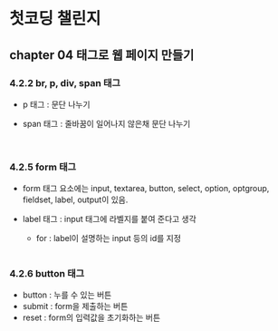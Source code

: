 # 첫코딩 챌린지

## chapter 04 태그로 웹 페이지 만들기

### 4.2.2 br, p, div, span 태그

- p 태그 : 문단 나누기

- span 태그 : 줄바꿈이 일어나지 않은채 문단 나누기

  <br>

### 4.2.5 form 태그

- form 태그 요소에는 input, textarea, button, select, option, optgroup, fieldset, label, output이 있음.

- label 태그 : input 태그에 라벨지를 붙여 준다고 생각

  - for : label이 설명하는 input 등의 id를 지정

  <br>

### 4.2.6 button 태그

- button : 누를 수 있는 버튼
- submit : form을 제출하는 버튼
- reset : form의 입력값을 초기화하는 버튼



